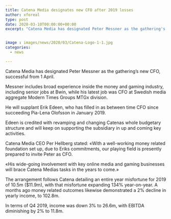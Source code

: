 ```yaml
---
title: Catena Media designates new CFO after 2019 losses
author: xforeal 
type: post
date: 2020-03-10T00:00:00+00:00
excerpt: "Catena Media has designated Peter Messner as the gathering's new CFO, successful from 1 April "


image : images/news/2020/03/Catena-Logo-1-1.jpg
categories:
  - news

---
```

Catena Media has designated Peter Messner as the gathering&#8217;s new CFO, successful from 1 April. 

Messner includes broad experience inside the money and gaming industry, including senior jobs at Bwin, while his latest job was CFO at Swedish media aggregate Modern Times Groups MTGx division. 

He will supplant Erik Edeen, who has filled in as between time CFO since succeeding Pia-Lena Olofsson in January 2019. 

Edeen is credited with revamping and changing Catenas whole budgetary structure and will keep on supporting the subsidiary in up and coming key activities. 

Catena Media CEO Per Hellberg stated: &#171;With a well-working money related foundation set up, due to Eriks commitments, our playing field is presently prepared to invite Peter as CFO. 

&#171;His wide-going involvement with key online media and gaming businesses will brace Catena Medias tasks in the years to come.&#187; 

The arrangement follows Catena detailing an entire year misfortune for 2019 of 10.5m ($11.9m), with that misfortune expanding 134&percnt; year-on-year. A months ago money related outcomes likewise demonstrated a 2&percnt; decline in yearly income, to 102.8m. 

In terms of Q4 2019, income was down 3&percnt; to 26.6m, with EBITDA diminishing by 2&percnt; to 11.8m.